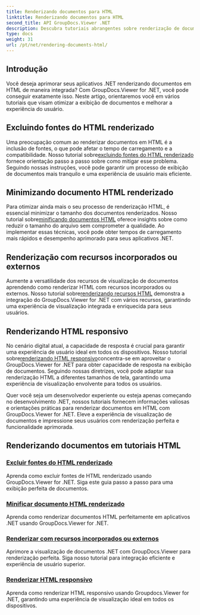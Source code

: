 ```yaml
---
title: Renderizando documentos para HTML
linktitle: Renderizando documentos para HTML
second_title: API GroupDocs.Viewer .NET
description: Descubra tutoriais abrangentes sobre renderização de documentos em HTML usando GroupDocs.Viewer for .NET. Aprenda técnicas para exibição de documentos e experiência aprimorada do usuário.
type: docs
weight: 31
url: /pt/net/rendering-documents-html/
---
```


## Introdução

Você deseja aprimorar seus aplicativos .NET renderizando documentos em HTML de maneira integrada? Com GroupDocs.Viewer for .NET, você pode conseguir exatamente isso. Neste artigo, orientaremos você em vários tutoriais que visam otimizar a exibição de documentos e melhorar a experiência do usuário.

## Excluindo fontes do HTML renderizado
 Uma preocupação comum ao renderizar documentos em HTML é a inclusão de fontes, o que pode afetar o tempo de carregamento e a compatibilidade. Nosso tutorial sobre[excluindo fontes do HTML renderizado](./exclude-fonts-html/) fornece orientação passo a passo sobre como mitigar esse problema. Seguindo nossas instruções, você pode garantir um processo de exibição de documentos mais tranquilo e uma experiência de usuário mais eficiente. 

## Minimizando documento HTML renderizado
Para otimizar ainda mais o seu processo de renderização HTML, é essencial minimizar o tamanho dos documentos renderizados. Nosso tutorial sobre[minificando documentos HTML](./minify-html/) oferece insights sobre como reduzir o tamanho do arquivo sem comprometer a qualidade. Ao implementar essas técnicas, você pode obter tempos de carregamento mais rápidos e desempenho aprimorado para seus aplicativos .NET.

## Renderização com recursos incorporados ou externos
 Aumente a versatilidade dos recursos de visualização de documentos aprendendo como renderizar HTML com recursos incorporados ou externos. Nosso tutorial sobre[renderizando recursos HTML](./render-html-resources/) demonstra a integração do GroupDocs.Viewer for .NET com vários recursos, garantindo uma experiência de visualização integrada e enriquecida para seus usuários.

## Renderizando HTML responsivo
 No cenário digital atual, a capacidade de resposta é crucial para garantir uma experiência de usuário ideal em todos os dispositivos. Nosso tutorial sobre[renderizando HTML responsivo](./render-responsive-html/)concentra-se em aproveitar o GroupDocs.Viewer for .NET para obter capacidade de resposta na exibição de documentos. Seguindo nossas diretrizes, você pode adaptar sua renderização HTML a diferentes tamanhos de tela, garantindo uma experiência de visualização envolvente para todos os usuários.

Quer você seja um desenvolvedor experiente ou esteja apenas começando no desenvolvimento .NET, nossos tutoriais fornecem informações valiosas e orientações práticas para renderizar documentos em HTML com GroupDocs.Viewer for .NET. Eleve a experiência de visualização de documentos e impressione seus usuários com renderização perfeita e funcionalidade aprimorada.

## Renderizando documentos em tutoriais HTML
### [Excluir fontes do HTML renderizado](./exclude-fonts-html/)
Aprenda como excluir fontes de HTML renderizado usando GroupDocs.Viewer for .NET. Siga este guia passo a passo para uma exibição perfeita de documentos.
### [Minificar documento HTML renderizado](./minify-html/)
Aprenda como renderizar documentos HTML perfeitamente em aplicativos .NET usando GroupDocs.Viewer for .NET.
### [Renderizar com recursos incorporados ou externos](./render-html-resources/)
Aprimore a visualização de documentos .NET com GroupDocs.Viewer para renderização perfeita. Siga nosso tutorial para integração eficiente e experiência de usuário superior.
### [Renderizar HTML responsivo](./render-responsive-html/)
Aprenda como renderizar HTML responsivo usando Groupdocs.Viewer for .NET, garantindo uma experiência de visualização ideal em todos os dispositivos.
